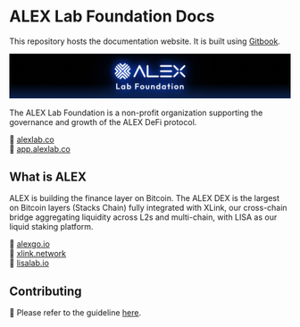 # ALEX Lab Foundation Docs

This repository hosts the documentation website. It is built using [Gitbook](https://www.gitbook.com/).

![ALEX Lab Foundation Banner](./docs/.gitbook/assets/alexlab_doc_cover_github.jpg)

The ALEX Lab Foundation is a non-profit organization supporting the governance and growth of the ALEX DeFi protocol. 

🔗 [alexlab.co](https://alexlab.co/) \
👾 [app.alexlab.co](https://app.alexlab.co/)

## What is ALEX

ALEX is building the finance layer on Bitcoin. The ALEX DEX is the largest on Bitcoin layers (Stacks Chain) fully integrated with XLink, our cross-chain bridge aggregating liquidity across L2s and multi-chain, with LISA as our liquid staking platform.

🔗 [alexgo.io](https://alexgo.io/) \
🌉 [xlink.network](https://www.xlink.network/) \
🌸 [lisalab.io](https://www.lisalab.io/)

## Contributing

🌟 Please refer to the guideline [here](./CONTRIBUTING.md).
